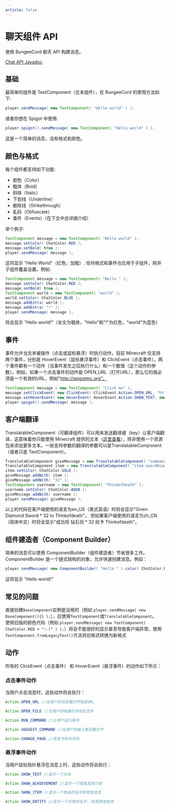 ```yaml
---
article: false
---
```

# 聊天组件 API
使用 BungeeCord 聊天 API 构建消息。

[Chat API Javadoc](https://ci.md-5.net/job/BungeeCord/ws/chat/target/apidocs/overview-summary.html)

## 基础
最简单的组件是 TextComponent（文本组件），在 BungeeCord 的使用方法如下:
```java
player.sendMessage( new TextComponent( "Hello world" ) );
```
或者你想在 Spigot 中使用:
```java
player.spigot().sendMessage( new TextComponent( "Hello world" ) );
```
这是一个简单的消息，没有格式和颜色。

## 颜色与格式
每个组件都支持如下功能:
- 颜色（Color）
- 粗体（Bold）
- 斜体（Italic）
- 下划线（Underline）
- 删除线（Strikethrough）
- 乱码（Obfuscate）
- 事件（Events）（在下文中会详细介绍）

举个例子:
```java
TextComponent message = new TextComponent( "Hello world" );
message.setColor( ChatColor.RED );
message.setBold( true );
player.sendMessage( message );
```
这将显示 "Hello World"（红色，加粗）. 任何格式和事件也应用于子组件，除非子组件覆盖设置。例如:
```java
TextComponent message = new TextComponent( "Hello " );
message.setColor( ChatColor.RED );
message.setBold( true );
TextComponent world = new TextComponent( "world" );
world.setColor( ChatColor.BLUE );
message.addExtra( world );
message.addExtra( "!" );
player.sendMessage( message );
```
将会显示 "Hello world!"（全文为粗体，"Hello"和"!"为红色，"world"为蓝色）

## 事件
事件允许当文本被操作（点击或鼠标悬浮）时执行动作。目前 Minecraft 仅支持两个事件，分别是 HoverEvent（鼠标悬浮事件）和 ClickEvent（点击事件）。两个事件都有一个动作（当事件发生之后执行什么）和一个数值（这个动作的参数）。例如，如果一个点击事件的动作是 OPEN_URL（打开URL），那么它的值必须是一个有效的URL，例如"http://spigotmc.org"。
```java
TextComponent message = new TextComponent( "Click me" );
message.setClickEvent( new ClickEvent( ClickEvent.Action.OPEN_URL, "http://spigotmc.org" ) );
message.setHoverEvent( new HoverEvent( HoverEvent.Action.SHOW_TEXT, new ComponentBuilder("Goto the Spigot website!").create() ) );
player.spigot().sendMessage( message );
```

## 客户端翻译
TranslatableComponent（可翻译组件）可以用来发送翻译键（key）让客户端翻译，这意味着你只能使用 Minecraft 提供的文本（[这里查看](https://github.com/SpigotMC/BungeeCord/blob/master/chat/src/main/resources/mojang-translations/en_US.properties)），除非使用一个资源包来添加更多文本。一些支持参数的翻译的参数可以是TranslatableComponent（或者只是 TextComponent）。
```java
TranslatableComponent giveMessage = new TranslatableComponent( "commands.give.success" );
TranslatableComponent item = new TranslatableComponent( "item.swordDiamond.name" );
item.setColor( ChatColor.GOLD );
giveMessage.addWith( item );
giveMessage.addWith( "32" );
TextComponent username = new TextComponent( "Thinkofdeath" );
username.setColor( ChatColor.AQUA );
giveMessage.addWith( username );
player.sendMessage( giveMessage );
```
以上的代码在客户端使用的语言为en_US（美式英语）时将会显示"Given Diamond Sword * 32 to Thinkofdeath"， 但如果客户端使用的语言为zh_CN（简体中文）时将会显示"成功将 钻石剑 * 32 给予 Thinkofdeath"。

## 组件建造者（Component Builder）
简单的消息可以使用 ComponentBuilder（组件建造者）节省很多工作。ComponentBuilder 是一个链式结构的对象，允许快速创建消息。例如：
```java
player.sendMessage( new ComponentBuilder( "Hello " ).color( ChatColor.RED ).bold( true ).append( "world" ).color( ChatColor.BLUE ).append( "!" ).color( ChatColor.RED ).create() );
```
这将显示 "Hello world!"

## 常见的问题
直接创建`BaseComponent`实例是没用的（例如 `player.sendMessage( new BaseComponent(){} );`），应使用`TextComponent`或`TranslatableComponent`。     
使用旧版的颜色代码（例如 `player.sendMessage( new TextComponent( ChatColor.RED + ":-(" ) );`）将会不能很好的显示甚至导致客户端异常。使用`TextComponent.fromLegacyText()`方法将旧格式转换为新格式

## 动作
所有的 ClickEvent（点击事件） 和 HoverEvent（悬浮事件）的动作如下所示：

### 点击事件动作
当用户点击消息时，这些动作将会执行：
```java
Action.OPEN_URL //在用户的浏览器打开指定URL

Action.OPEN_FILE //在用户的电脑打开指定文件

Action.RUN_COMMAND //让用户运行指令

Action.SUGGEST_COMMAND //在用户的输入框设置文字

Action.CHANGE_PAGE //改变书本的页码
```
### 悬浮事件动作
当用户鼠标指针悬浮在消息上时，这些动作将会执行：
```java
Action.SHOW_TEXT //显示一个文本

Action.SHOW_ACHIEVEMENT //显示一个成就及其介绍

Action.SHOW_ITEM //显示一个物品的名字和其他信息

Action.SHOW_ENTITY //显示一个实体的名字，ID和其他信息
```